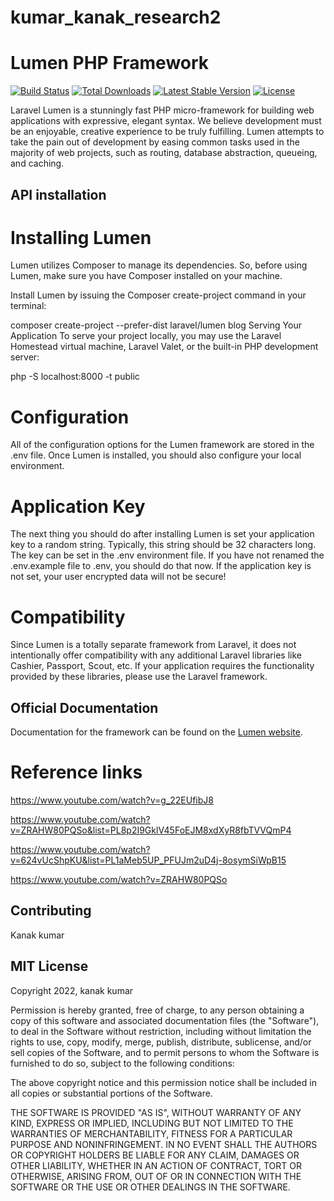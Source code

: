 # kumar_kanak_research2

# Lumen PHP Framework

[![Build Status](https://travis-ci.org/laravel/lumen-framework.svg)](https://travis-ci.org/laravel/lumen-framework)
[![Total Downloads](https://img.shields.io/packagist/dt/laravel/framework)](https://packagist.org/packages/laravel/lumen-framework)
[![Latest Stable Version](https://img.shields.io/packagist/v/laravel/framework)](https://packagist.org/packages/laravel/lumen-framework)
[![License](https://img.shields.io/packagist/l/laravel/framework)](https://packagist.org/packages/laravel/lumen-framework)

Laravel Lumen is a stunningly fast PHP micro-framework for building web applications with expressive, elegant syntax. We believe development must be an enjoyable, creative experience to be truly fulfilling. Lumen attempts to take the pain out of development by easing common tasks used in the majority of web projects, such as routing, database abstraction, queueing, and caching.

## API installation 
# Installing Lumen
Lumen utilizes Composer to manage its dependencies. So, before using Lumen, make sure you have Composer installed on your machine.

Install Lumen by issuing the Composer create-project command in your terminal:

composer create-project --prefer-dist laravel/lumen blog
Serving Your Application
To serve your project locally, you may use the Laravel Homestead virtual machine, Laravel Valet, or the built-in PHP development server:

php -S localhost:8000 -t public

# Configuration
All of the configuration options for the Lumen framework are stored in the .env file. Once Lumen is installed, you should also configure your local environment.

# Application Key
The next thing you should do after installing Lumen is set your application key to a random string. Typically, this string should be 32 characters long. The key can be set in the .env environment file. If you have not renamed the .env.example file to .env, you should do that now. If the application key is not set, your user encrypted data will not be secure!


# Compatibility
Since Lumen is a totally separate framework from Laravel, it does not intentionally offer compatibility with any additional Laravel libraries like Cashier, Passport, Scout, etc. If your application requires the functionality provided by these libraries, please use the Laravel framework.

## Official Documentation

Documentation for the framework can be found on the [Lumen website](https://lumen.laravel.com/docs).

# Reference links

https://www.youtube.com/watch?v=g_22EUfibJ8

https://www.youtube.com/watch?v=ZRAHW80PQSo&list=PL8p2I9GklV45FoEJM8xdXyR8fbTVVQmP4

https://www.youtube.com/watch?v=624vUcShpKU&list=PL1aMeb5UP_PFUJm2uD4j-8osymSiWpB15

https://www.youtube.com/watch?v=ZRAHW80PQSo

## Contributing
Kanak kumar

## MIT License

Copyright 2022, kanak kumar

Permission is hereby granted, free of charge, to any person obtaining a copy of this software and associated documentation files (the "Software"), to deal in the Software without restriction, including without limitation the rights to use, copy, modify, merge, publish, distribute, sublicense, and/or sell copies of the Software, and to permit persons to whom the Software is furnished to do so, subject to the following conditions:

The above copyright notice and this permission notice shall be included in all copies or substantial portions of the Software.

THE SOFTWARE IS PROVIDED "AS IS", WITHOUT WARRANTY OF ANY KIND, EXPRESS OR IMPLIED, INCLUDING BUT NOT LIMITED TO THE WARRANTIES OF MERCHANTABILITY, FITNESS FOR A PARTICULAR PURPOSE AND NONINFRINGEMENT. IN NO EVENT SHALL THE AUTHORS OR COPYRIGHT HOLDERS BE LIABLE FOR ANY CLAIM, DAMAGES OR OTHER LIABILITY, WHETHER IN AN ACTION OF CONTRACT, TORT OR OTHERWISE, ARISING FROM, OUT OF OR IN CONNECTION WITH THE SOFTWARE OR THE USE OR OTHER DEALINGS IN THE SOFTWARE.
